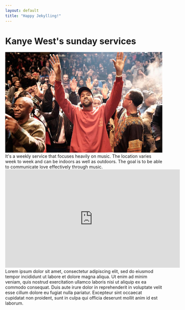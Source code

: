 ```yaml
---
layout: default
title: "Happy Jekylling!"
---
```



<h1>Kanye West's sunday services</h1>
<img src="/assets/images/kanye1.jpg">

<div class ='text1'>It's a weekly service that focuses heavily on music.
The location varies week to week and can be indoors as well as outdoors.
The goal is to be able to communicate love effectively through music.
</div>

<div class='video1'><iframe width="560" height="315" src="https://www.youtube.com/embed/nD0F31hzPeM" frameborder="0" allow="accelerometer; autoplay; encrypted-media; gyroscope; picture-in-picture" allowfullscreen></iframe></div>

<div class ='text2'>Lorem ipsum dolor sit amet, consectetur adipiscing elit, sed do eiusmod tempor incididunt ut labore et dolore magna aliqua. Ut enim ad minim veniam, quis nostrud exercitation ullamco laboris nisi ut aliquip ex ea commodo consequat. Duis aute irure dolor in reprehenderit in voluptate velit esse cillum dolore eu fugiat nulla pariatur. Excepteur sint occaecat cupidatat non proident, sunt in culpa qui officia deserunt mollit anim id est laborum.</div>
